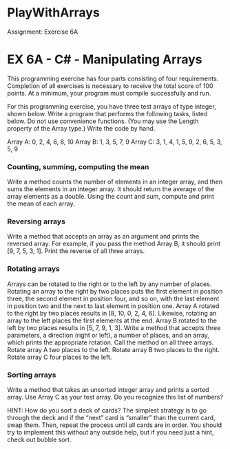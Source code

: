 # PlayWithArrays
Assignment: Exercise 6A

# EX 6A - C# - Manipulating Arrays 



This programming exercise has four parts consisting of four requirements. Completion of all exercises is necessary to receive the total score of 100 points. At a minimum, your program must compile successfully and run.

For this programming exercise, you have three test arrays of type integer, shown below. Write a program that performs the following tasks, listed below. Do not use convenience functions. (You may use the Length property of the Array type.) Write the code by hand.

Array A: 0, 2, 4, 6, 8, 10
Array B: 1, 3, 5, 7, 9
Array C: 3, 1, 4, 1, 5, 9, 2, 6, 5, 3, 5, 9

### Counting, summing, computing the mean
Write a method counts the number of elements in an integer array, and then sums the elements in an integer array. It should return the average of the array elements as a double. Using the count and sum, compute and print the mean of each array.

### Reversing arrays
Write a method that accepts an array as an argument and prints the reversed array. For example, if you pass the method Array B, it should print [9, 7, 5, 3, 1]. Print the reverse of all three arrays.

### Rotating arrays
Arrays can be rotated to the right or to the left by any number of places. Rotating an array to the right by two places puts the first element in position three, the second element in position four, and so on, with the last element in position two and the next to last element in position one. Array A rotated to the right by two places results in [8, 10, 0, 2, 4, 6]. Likewise, rotating an array to the left places the first elements at the end. Array B rotated to the left by two places results in [5, 7, 9, 1, 3].
Write a method that accepts three parameters, a direction (right or left), a number of places, and an array, which prints the appropriate rotation. Call the method on all three arrays. Rotate array A two places to the left. Rotate array B two places to the right. Rotate array C four places to the left.

### Sorting arrays
Write a method that takes an unsorted integer array and prints a sorted array. 
Use Array C as your test array. Do you recognize this list of numbers?

HINT: How do you sort a deck of cards? The simplest strategy is to go through the deck and if the “next” card is “smaller” than the current card, swap them. Then, repeat the process until all cards are in order. You should try to implement this without any outside help, but if you need just a hint, check out bubble sort.
